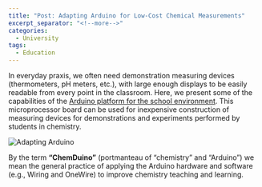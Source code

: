 ```yaml
---
title: "Post: Adapting Arduino for Low-Cost Chemical Measurements"
excerpt_separator: "<!--more-->"
categories:
  - University
tags:
  - Education
---
```





In everyday praxis, we often need demonstration measuring devices (thermometers, pH meters, etc.), with large enough displays to be easily readable from every point in the classroom. Here, we present some of the capabilities of the [Arduino platform for the school environment](https://pubs.acs.org/doi/10.1021/ed5008102). This microprocessor board can be used for inexpensive construction of measuring devices for demonstrations and experiments performed by students in chemistry.


![Adapting Arduino](https://pubs.acs.org/na101/home/literatum/publisher/achs/journals/content/jceda8/2015/jceda8.2015.92.issue-10/ed5008102/20151007/images/medium/ed-2014-008102_0005.gif)


By the term **“ChemDuino”** (portmanteau of “chemistry” and “Arduino”) we mean the general practice of applying the Arduino hardware and software (e.g., Wiring and OneWire) to improve chemistry teaching and learning.


